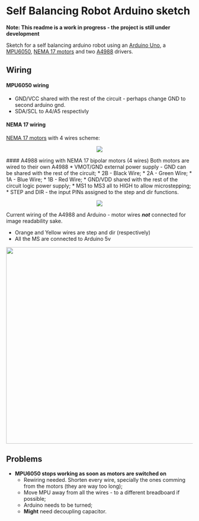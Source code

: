# Self Balancing Robot Arduino sketch

**Note: This readme is a work in progress - the project is still under development**

Sketch for a self balancing arduino robot using an [Arduino Uno](http://www.dx.com/pt/p/uno-r3-atmega328p-development-board-for-arduino-402904?Utm_rid=60225380&Utm_source=affiliate), a [MPU6050](http://www.dx.com/p/gy-521-mpu6050-3-axis-acceleration-gyroscope-6dof-module-blue-154602?Utm_rid=60225380&Utm_source=affiliate), [NEMA 17 motors](http://www.dx.com/pt/p/geeetech-1-8-degree-nema-14-35-byghw-stepper-motor-for-3d-printer-black-386069?Utm_rid=60225380&Utm_source=affiliate) and two [A4988](http://www.dx.com/pt/p/3d-printer-a4988-arduino-reprap-stepper-motor-driver-265980?Utm_rid=60225380&Utm_source=affiliate) drivers.

## Wiring

#### MPU6050 wiring 
  * GND/VCC shared with the rest of the circuit - perhaps change GND to second arduino gnd.
  * SDA/SCL to A4/A5 respectivly

#### NEMA 17 wiring 
  [NEMA 17 motors](http://www.dx.com/pt/p/geeetech-1-8-degree-nema-14-35-byghw-stepper-motor-for-3d-printer-black-386069?Utm_rid=60225380&Utm_source=affiliate) with 4 wires scheme:
<p align="center">
  <img src="http://www.linengineering.com/_images/Wiring_4_lead_Wires.png"/>
</p>
#### A4988 wiring with NEMA 17 bipolar motors (4 wires)
  Both motors are wired to their own A4988
  * VMOT/GND external power supply - GND can be shared with the rest of the circuit;
  * 2B - Black Wire;
  * 2A - Green Wire;
  * 1A - Blue Wire;
  * 1B - Red Wire;
  * GND/VDD shared with the rest of the circuit logic power supply;
  * MS1 to MS3 all to HIGH to allow microstepping;
  * STEP and DIR - the input PINs assigned to the step and dir functions.
<p align="center">
  <img src="http://a.pololu-files.com/picture/0J3360.1200.png"/>
</p>

Current wiring of the A4988 and Arduino - motor wires ***not*** connected for image readability sake.
* Orange and Yellow wires are step and dir (respectively)
* All the MS are connected to Arduino 5v

<p align="center">
  <img src="http://i.imgur.com/FvkU5qE.jpgg" width="530"/>
</p>

## Problems
  * **MPU6050 stops working as soon as motors are switched on**
    * Rewiring needed. Shorten every wire, specially the ones comming from the motors (they are way too long);
    * Move MPU away from all the wires - to a different breadboard if possible;
    * Arduino needs to be turned;
    * **Might** need decoupling capacitor.

